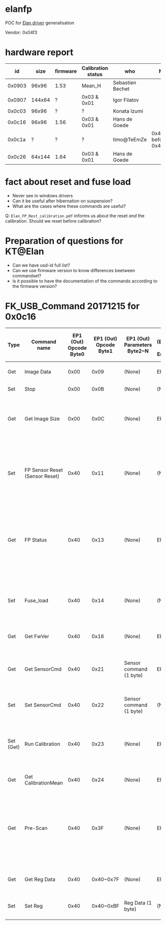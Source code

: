 elanfp
======

POC for [Elan driver](https://github.com/iafilatov/libfprint/) generalisation

Vendor: 0x04f3

hardware report
===============

| id     | size    | firmware | Calibration status | who              | Note                       |
| ------ | ------- | -------- | ------------------ | ---------------- | -------------------------- |
| 0x0903 | 96x96   | 1.53     | Mean_H             | Sebastien Bechet |                            |
| 0x0907 | 144x64  | ?        | 0x03 & 0x01        | Igor Filatov     |                            |
| 0x0c03 | 96x96   | ?        | ?                  | Konata Izumi     |                            |
| 0x0c16 | 96x96   | 1.56     | 0x03 & 0x01        | Hans de Goede    |                            |
| 0x0c1a | ?       | ?        | ?                  | timo@TeEmZe      | 0x40,0x31 before 0x40,0x3F |
| 0x0c26 | 64x144  | 1.64     | 0x03 & 0x01        | Hans de Goede    |                            |

fact about reset and fuse load
==============================

* Never see in windows drivers
* Can it be useful after hibernation on suspension?
* What are the cases where these commands are useful?

Q: `Elan_FP_Rest_calibration.pdf` informs us about the reset _and_ the calibration. Should we reset before calibration?

Preparation of questions for KT@Elan
====================================

* Can we have usd-id full list?
* Can we use firmware version to know differences beetween commandset?
* Is it possible to have the documentation of the commands according to the firmware version?


FK_USB_Command 20171215 for 0x0c16
==================================

| Type      | Command name                   | EP1 (Out) Opcode Byte0 | EP1 (Out) Opcode Byte1 | EP1 (Out) Parameters Byte2~N | Reply (EP2,EP3 IN) Endpoint | Reply (EP2,EP3 IN) Reply Data Byte0~N             | Description                                                                                                                  |
|-----------|--------------------------------|------------------------|------------------------|------------------------------|-----------------------------|---------------------------------------------------|------------------------------------------------------------------------------------------------------------------------------|
| Get       | Image Data                     | 0x00                   | 0x09                   | (None)                       | EP2                         | Image Data                                        | Get Sensor Image (ADC Value)                                                                                                 |
| Set       | Stop                           | 0x00                   | 0x0B                   | (None)                       | (None)                      | (None)                                            | Stop PreScan                                                                                                                 |
| Get       | Get Image Size                 | 0x00                   | 0x0C                   | (None)                       | EP3                         | Image Width, 0x00, Image Height, 0x00 (4 bytes)   | ReadFP Sensor Size(Length, Width)                                                                                            |
| Set       | FP Sensor Reset (Sensor Reset) | 0x40                   | 0x11                   | (None)                       | (None)                      | (None)                                            | FP Sensor Reset FP Sensr Reset command is needs a delay (5ms). It can execute next command                                   |
| Get       | FP Status                      | 0x40                   | 0x13                   | (None)                       | EP3                         | FP Status                                         | Execute FP Sensor instruction "Read Sensor Status value" (Execute FP Sensor instruction; 0x03)                               |
| Set       | Fuse_load                      | 0x40                   | 0x14                   | (None)                       | (None)                      | (None)                                            | Execute FP Sensor instruction "Fuse load" (Execute FP Sensor instruction 0x04)                                               |
| Get       | Get FwVer                      | 0x40                   | 0x16                   | (None)                       | EP3                         | FWVer_H, FWVer_L (2 bytes)                        | FP Bridge FW Version                                                                                                         |
| Get       | Get SensorCmd                  | 0x40                   | 0x21                   | Sensor command (1 byte)      | EP3                         | Read Sensor Command Value from FP sensor (1 byte) | Read Sensor Command Value from FP sensor                                                                                     |
| Set       | Set SensorCmd                  | 0x40                   | 0x22                   | Sensor command (1 byte)      | (None)                      | (None)                                            | Write Sensor Command to FP sensor                                                                                            |
| Set (Get) | Run Calibration                | 0x40                   | 0x23                   | (None)                       | EP3                         | Status (1byte) 0x01 = Busy, 0x03 = Ok             | Sensor Calibration (need retry until Reply OK (0x03) (Retry Interval 50ms)                                                   |
| Get       | Get CalibrationMean            | 0x40                   | 0x24                   | (None)                       | EP3                         | Mean_H, Mean_L (2 bytes)                          | Calibration Image mean value                                                                                                 |
| Get       | Pre-Scan                       | 0x40                   | 0x3F                   | (None)                       | EP3                         | Status (1 byte) 0x55 = Object                     | Execute FP Pre-Scan (Detect Object on FP Sensor) (It needs polling return value until getting FP reply value from Endpoint3) |
| Get       | Get Reg Data                   | 0x40                   | 0x40~0x7F              | (None)                       | EP3                         | Reg Data (1 byte)                                 | Get FP Sensor Register Command                                                                                               |
| Set       | Set Reg                        | 0x40                   | 0x40~0xBF              | Reg Data (1 byte)            | (None)                      | (None)                                            | Set FP Sensor Register Command                                                                                               |
